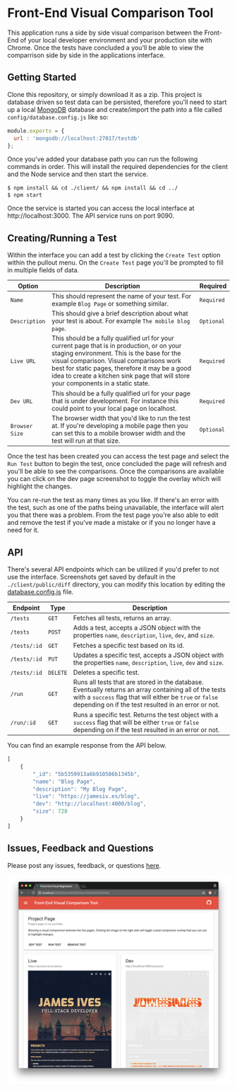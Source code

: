 # Front-End Visual Comparison Tool
This application runs a side by side visual comparison between the Front-End of your local developer environment and your production site with Chrome. Once the tests have concluded a you'll be able to view the comparrison side by side in the applications interface.

## Getting Started
Clone this repository, or simply download it as a zip. This project is database driven so test data can be persisted, therefore you'll need to start up a local [MongoDB](https://www.mongodb.com/) database and create/import the path into a file called `config/database.config.js` like so:

```javascript
module.exports = {
  url : 'mongodb://localhost:27017/testdb'
};
```

Once you've added your database path you can run the following commands in order. This will install the required dependencies for the client and the Node service and then start the service.

```shell
$ npm install && cd ./client/ && npm install && cd ../
$ npm start
```

Once the service is started you can access the local interface at http://localhost:3000. The API service runs on port 9090.

## Creating/Running a Test
Within the interface you can add a test by clicking the `Create Test` option within the pullout menu. On the `Create Test` page you'll be prompted to fill in multiple fields of data.

| Option | Description | Required |
| ------------- | ------------- | ------------- |
| `Name`  | This should represent the name of your test. For example `Blog Page` or something similar.  | `Required` |
| `Description`  | This should give a brief description about what your test is about. For example `The mobile blog page`. | `Optional` |
| `Live URL`  | This should be a fully qualified url for your current page that is in production, or on your staging environment. This is the base for the visual comparison. Visual comparisons work best for static pages, therefore it may be a good idea to create a kitchen sink page that will store your components in a static state. | `Required` |
| `Dev URL`  | This should be a fully qualified url for your page that is under development. For instance this could point to your local page on localhost.  | `Required` |
| `Browser Size`  | The browser width that you'd like to run the test at. If you're developing a mobile page then you can set this to a mobile browser width and the test will run at that size.  | `Optional` |

Once the test has been created you can access the test page and select the `Run Test` button to begin the test, once concluded the page will refresh and you'll be able to see the comparisons. Once the comparisons are available you can click on the dev page screenshot to toggle the overlay which will highlight the changes.

You can re-run the test as many times as you like. If there's an error with the test, such as one of the paths being unavailable, the interface will alert you that there was a problem. From the test page you're also able to edit and remove the test if you've made a mistake or if you no longer have a need for it.

## API
There's several API endpoints which can be utilized if you'd prefer to not use the interface. Screenshots get saved by default in the `./client/public/diff` directory, you can modify this location by editing the [database.config.js](config/database.config.js) file.

| Endpoint | Type | Description |
| ------------- | ------------- | ------------- |
| `/tests`  | `GET` | Fetches all tests, returns an array. |
| `/tests`  | `POST` | Adds a test, accepts a JSON object with the properties `name`, `description`, `live`, `dev`, and `size`. |
| `/tests/:id`  | `GET` | Fetches a specific test based on its id. |
| `/tests/:id`  | `PUT`  | Updates a specific test, accepts a JSON object with the properties `name`, `description`, `live`, `dev` and `size`. |
| `/tests/:id`  | `DELETE`  | Deletes a specific test. |
| `/run`  | `GET`  | Runs all tests that are stored in the database. Eventually returns an array containing all of the tests with a `success` flag that will either be `true` or `false` depending on if the test resulted in an error or not. |
| `/run/:id`  | `GET`  | Runs a specific test. Returns the test object with a `success` flag that will be either `true` or `false` depending on if the test resulted in an error or not. |

You can find an example response from the API below.

```javascript
[
    {
        "_id": "5b5359913a6b910586b1345b",
        "name": "Blog Page",
        "description": "My Blog Page",
        "live": "https://jamesiv.es/blog",
        "dev": "http://localhost:4000/blog",
        "size": 728
    }
]
```

## Issues, Feedback and Questions
Please post any issues, feedback, or questions [here](https://github.com/JamesIves/front-end-visual-comparison/issues).

![Screenshot](screenshot.png)
